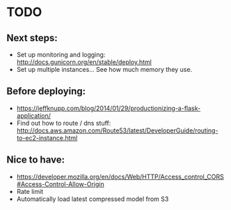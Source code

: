 # TODO

## Next steps:
- Set up monitoring and logging: http://docs.gunicorn.org/en/stable/deploy.html
- Set up multiple instances... See how much memory they use.

## Before deploying:
- https://jeffknupp.com/blog/2014/01/29/productionizing-a-flask-application/
- Find out how to route / dns stuff: http://docs.aws.amazon.com/Route53/latest/DeveloperGuide/routing-to-ec2-instance.html

## Nice to have:
- https://developer.mozilla.org/en/docs/Web/HTTP/Access_control_CORS#Access-Control-Allow-Origin
- Rate limit
- Automatically load latest compressed model from S3
